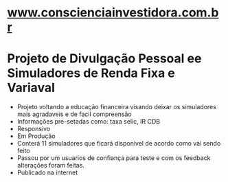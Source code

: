 # www.conscienciainvestidora.com.br
# Projeto de Divulgação Pessoal ee Simuladores de Renda Fixa e Variaval
- Projeto voltando a educação financeira visando deixar os simuladores mais agradaveis e de facil compreensão
- Informações pre-setadas como: taxa selic, IR CDB
- Responsivo
- Em Produção
- Conterá 11 simuladores que ficará disponivel de acordo como vai sendo feito
- Passou por um usuarios de confiança para teste e com os feedback alterações foram feitas.
- Publicado na internet
